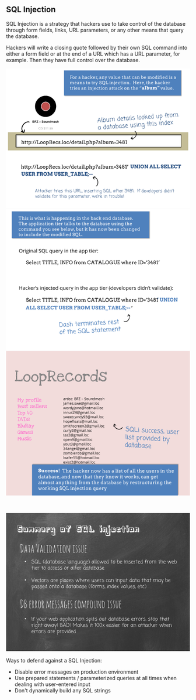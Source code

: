 ## SQL Injection

SQL Injection is a strategy that hackers use to take control of the database through form fields, links, URL parameters, or any other means that query the database.

Hackers will write a closing quote followed by their own SQL command into either a form field or at the end of a URL which has a URL parameter, for example. Then they have full control over the database.

![SQL Injection URL](img/security/sql-injection-url-1.png)
![SQL Injection URL](img/security/sql-injection-url-2.png)
![SQL Injection URL](img/security/sql-injection-url-3.png)

<br>

![SQL Injection Summary](img/security/sql-injection-summary.png)

Ways to defend against a SQL Injection:
  * Disable error messages on production environment
  * Use prepared statements / parameterized queries at all times when dealing with user-entered input
  * Don't dynamically build any SQL strings
